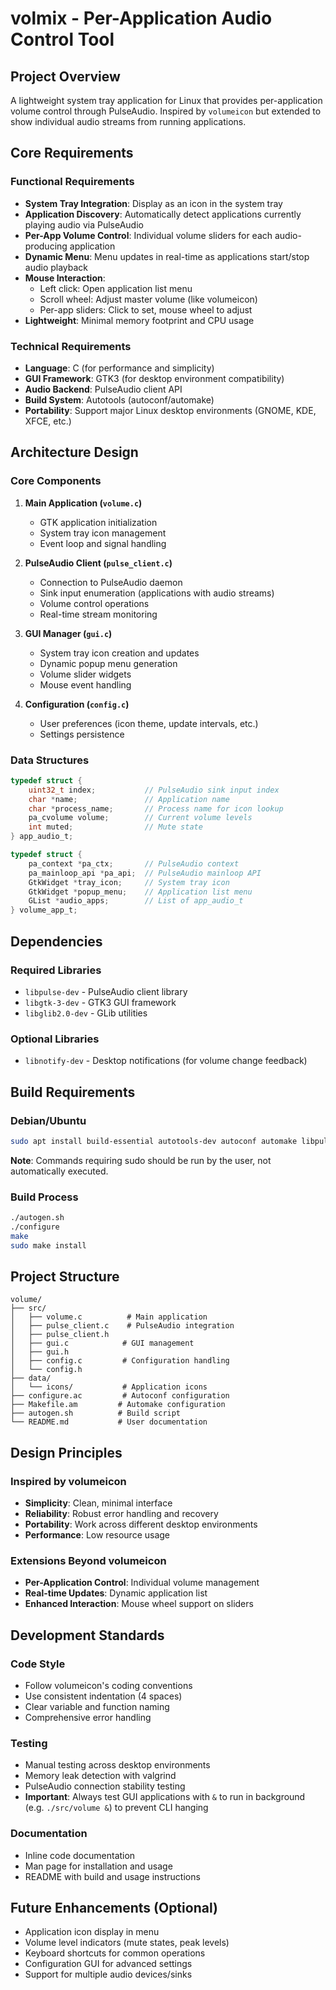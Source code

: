 # volmix - Per-Application Audio Control Tool

## Project Overview

A lightweight system tray application for Linux that provides per-application volume control through PulseAudio. Inspired by `volumeicon` but extended to show individual audio streams from running applications.

## Core Requirements

### Functional Requirements
- **System Tray Integration**: Display as an icon in the system tray
- **Application Discovery**: Automatically detect applications currently playing audio via PulseAudio
- **Per-App Volume Control**: Individual volume sliders for each audio-producing application
- **Dynamic Menu**: Menu updates in real-time as applications start/stop audio playback
- **Mouse Interaction**: 
  - Left click: Open application list menu
  - Scroll wheel: Adjust master volume (like volumeicon)
  - Per-app sliders: Click to set, mouse wheel to adjust
- **Lightweight**: Minimal memory footprint and CPU usage

### Technical Requirements
- **Language**: C (for performance and simplicity)
- **GUI Framework**: GTK3 (for desktop environment compatibility)
- **Audio Backend**: PulseAudio client API
- **Build System**: Autotools (autoconf/automake)
- **Portability**: Support major Linux desktop environments (GNOME, KDE, XFCE, etc.)

## Architecture Design

### Core Components
1. **Main Application (`volume.c`)**
   - GTK application initialization
   - System tray icon management
   - Event loop and signal handling

2. **PulseAudio Client (`pulse_client.c`)**
   - Connection to PulseAudio daemon
   - Sink input enumeration (applications with audio streams)
   - Volume control operations
   - Real-time stream monitoring

3. **GUI Manager (`gui.c`)**
   - System tray icon creation and updates
   - Dynamic popup menu generation
   - Volume slider widgets
   - Mouse event handling

4. **Configuration (`config.c`)**
   - User preferences (icon theme, update intervals, etc.)
   - Settings persistence

### Data Structures
```c
typedef struct {
    uint32_t index;           // PulseAudio sink input index
    char *name;               // Application name
    char *process_name;       // Process name for icon lookup
    pa_cvolume volume;        // Current volume levels
    int muted;                // Mute state
} app_audio_t;

typedef struct {
    pa_context *pa_ctx;       // PulseAudio context
    pa_mainloop_api *pa_api;  // PulseAudio mainloop API
    GtkWidget *tray_icon;     // System tray icon
    GtkWidget *popup_menu;    // Application list menu
    GList *audio_apps;        // List of app_audio_t
} volume_app_t;
```

## Dependencies

### Required Libraries
- `libpulse-dev` - PulseAudio client library
- `libgtk-3-dev` - GTK3 GUI framework
- `libglib2.0-dev` - GLib utilities

### Optional Libraries
- `libnotify-dev` - Desktop notifications (for volume change feedback)

## Build Requirements

### Debian/Ubuntu
```bash
sudo apt install build-essential autotools-dev autoconf automake libpulse-dev libgtk-3-dev libglib2.0-dev pkg-config
```

**Note**: Commands requiring sudo should be run by the user, not automatically executed.

### Build Process
```bash
./autogen.sh
./configure
make
sudo make install
```

## Project Structure
```
volume/
├── src/
│   ├── volume.c          # Main application
│   ├── pulse_client.c    # PulseAudio integration
│   ├── pulse_client.h
│   ├── gui.c            # GUI management
│   ├── gui.h
│   ├── config.c         # Configuration handling
│   └── config.h
├── data/
│   └── icons/           # Application icons
├── configure.ac         # Autoconf configuration
├── Makefile.am         # Automake configuration
├── autogen.sh          # Build script
└── README.md           # User documentation
```

## Design Principles

### Inspired by volumeicon
- **Simplicity**: Clean, minimal interface
- **Reliability**: Robust error handling and recovery
- **Portability**: Work across different desktop environments
- **Performance**: Low resource usage

### Extensions Beyond volumeicon
- **Per-Application Control**: Individual volume management
- **Real-time Updates**: Dynamic application list
- **Enhanced Interaction**: Mouse wheel support on sliders

## Development Standards

### Code Style
- Follow volumeicon's coding conventions
- Use consistent indentation (4 spaces)
- Clear variable and function naming
- Comprehensive error handling

### Testing
- Manual testing across desktop environments
- Memory leak detection with valgrind
- PulseAudio connection stability testing
- **Important**: Always test GUI applications with `&` to run in background (e.g. `./src/volume &`) to prevent CLI hanging

### Documentation
- Inline code documentation
- Man page for installation and usage
- README with build and usage instructions

## Future Enhancements (Optional)
- Application icon display in menu
- Volume level indicators (mute states, peak levels)
- Keyboard shortcuts for common operations
- Configuration GUI for advanced settings
- Support for multiple audio devices/sinks
